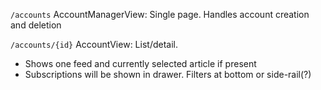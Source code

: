 `/accounts`
AccountManagerView: Single page. Handles account creation and deletion

`/accounts/{id}`
AccountView: List/detail. 

- Shows one feed and currently selected article if present
- Subscriptions will be shown in drawer. Filters at bottom or side-rail(?)
